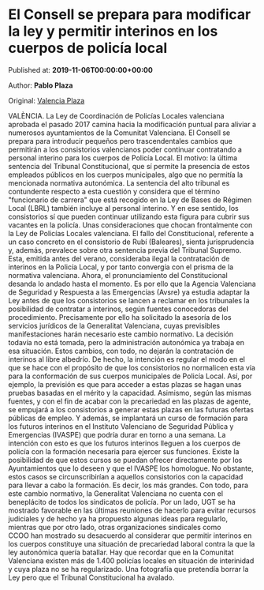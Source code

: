 
# El Consell se prepara para modificar la ley y permitir interinos en los cuerpos de policía local

Published at: **2019-11-06T00:00:00+00:00**

Author: **Pablo Plaza**

Original: [Valencia Plaza](https://valenciaplaza.com/el-consell-estudia-modificar-la-ley-de-policias-locales-para-permitir-interinos-en-los-ayuntamientos)

VALÈNCIA. La Ley de Coordinación de Policías Locales valenciana aprobada el pasado 2017 camina hacia la modificación puntual para aliviar a numerosos ayuntamientos de la Comunitat Valenciana. El Consell se prepara para introducir pequeños pero trascendentales cambios que permitirán a los consistorios valencianos poder continuar contratando a personal interino para los cuerpos de Policía Local. El motivo: la última sentencia del Tribunal Constitucional, que sí permite la presencia de estos empleados públicos en los cuerpos municipales, algo que no permitía la mencionada normativa autonómica.
La sentencia del alto tribunal es contundente respecto a esta cuestión y considera que el término "funcionario de carrera" que está recogido en la Ley de Bases de Régimen Local (LBRL) también incluye al personal interino. Y en ese sentido, los consistorios sí que pueden continuar utilizando esta figura para cubrir sus vacantes en la policía. Unas consideraciones que chocan frontalmente con la Ley de Policías Locales valenciana.
El fallo del Constitucional, referente a un caso concreto en el consistorio de Rubí (Baleares), sienta jurisprudencia y, además, prevalece sobre otra sentencia previa del Tribunal Supremo. Esta, emitida antes del verano, consideraba ilegal la contratación de interinos en la Policía Local, y por tanto convergía con el prisma de la normativa valenciana. Ahora, el pronunciamiento del Constitucional desanda lo andado hasta el momento.
Es por ello que la Agencia Valenciana de Seguridad y Respuesta a las Emergencias (Avsre) ya estudia adaptar la Ley antes de que los consistorios se lancen a reclamar en los tribunales la posibilidad de contratar a interinos, según fuentes conocedoras del procedimiento. Precisamente por ello ha solicitado la asesoría de los servicios jurídicos de la Generalitat Valenciana, cuyas previsibles manifestaciones harán necesario este cambio normativo. La decisión todavía no está tomada, pero la administración autonómica ya trabaja en esa situación.
Estos cambios, con todo, no dejarán la contratación de interinos al libre albedrío. De hecho, la intención es regular el modo en el que se hace con el propósito de que los consistorios no normalicen esta vía para la conformación de sus cuerpos municipales de Policía Local. Así, por ejemplo, la previsión es que para acceder a estas plazas se hagan unas pruebas basadas en el mérito y la capacidad.
Asimismo, según las mismas fuentes, y con el fin de acabar con la precariedad en las plazas de agente, se empujará a los consistorios a generar estas plazas en las futuras ofertas públicas de empleo. Y además, se implantará un curso de formación para los futuros interinos en el Instituto Valenciano de Seguridad Pública y Emergencias (IVASPE) que podría durar en torno a una semana.
La intención con esto es que los futuros interinos lleguen a los cuerpos de policía con la formación necesaria para ejercer sus funciones. Existe la posibilidad de que estos cursos se puedan ofrecer directamente por los Ayuntamientos que lo deseen y que el IVASPE los homologue. No obstante, estos casos se circunscribirían a aquellos consistorios con la capacidad para llevar a cabo la formación. Es decir, los más grandes.
Con todo, para este cambio normativo, la Generalitat Valenciana no cuenta con el beneplácito de todos los sindicatos de policía. Por un lado, UGT se ha mostrado favorable en las últimas reuniones de hacerlo para evitar recursos judiciales y de hecho ya ha propuesto algunas ideas para regularlo, mientras que por otro lado, otras organizaciones sindicales como CCOO han mostrado su desacuerdo al considerar que permitir interinos en los cuerpos constituye una situación de precariedad laboral contra la que la ley autonómica quería batallar.
Hay que recordar que en la Comunitat Valenciana existen más de 1.400 policías locales en situación de interinidad y cuya plaza no se ha regularizado. Una fotografía que pretendía borrar la Ley pero que el Tribunal Constitucional ha avalado.
